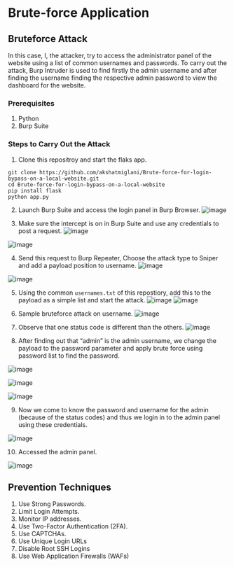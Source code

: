 # Brute-force Application

## Bruteforce Attack
In this case, I, the attacker, try to access the administrator panel of the website using a list of common usernames and passwords. To carry out the attack, Burp Intruder is used to find firstly the admin username and after finding the username finding the respective admin password to view the dashboard for the website.

### Prerequisites
1. Python
2. Burp Suite
   
### Steps to Carry Out the Attack

1. Clone this repositroy and start the flaks app.
```
git clone https://github.com/akshatmiglani/Brute-force-for-login-bypass-on-a-local-website.git
cd Brute-force-for-login-bypass-on-a-local-website
pip install flask
python app.py
```
2. Launch Burp Suite and access the login panel in Burp Browser.
![image](https://github.com/akshatmiglani/Brute-force-for-login-bypass-on-a-local-website/assets/120178102/509c47e6-260a-4407-81cc-5281d7ab06cb)

3. Make sure the intercept is on in Burp Suite and use any credentials to post a request.
![image](https://github.com/akshatmiglani/Brute-force-for-login-bypass-on-a-local-website/assets/120178102/24905b8e-e123-49e3-948e-7d6b3fe23448)

![image](https://github.com/akshatmiglani/Brute-force-for-login-bypass-on-a-local-website/assets/120178102/bcbb7685-51b2-4068-8807-bd019b6b077a)

4. Send this request to Burp Repeater, Choose the attack type to Sniper and add a payload position to username.
![image](https://github.com/akshatmiglani/Brute-force-for-login-bypass-on-a-local-website/assets/120178102/0fff17cc-f64a-4deb-94b4-4f22dc10c6d9)

![image](https://github.com/akshatmiglani/Brute-force-for-login-bypass-on-a-local-website/assets/120178102/203d0d32-8a0b-446d-837c-dad06789d1fa)

5. Using the common `usernames.txt` of this repostiory, add this to the payload as a simple list and start the attack.
![image](https://github.com/akshatmiglani/Brute-force-for-login-bypass-on-a-local-website/assets/120178102/fd1593f7-d692-429c-89cc-e6cab39af142)
![image](https://github.com/akshatmiglani/Brute-force-for-login-bypass-on-a-local-website/assets/120178102/9e69c6c2-12ed-472a-9170-82ebe8825a25)

6. Sample bruteforce attack on username.
![image](https://github.com/akshatmiglani/Brute-force-for-login-bypass-on-a-local-website/assets/120178102/5f6bef40-b1d6-4c37-b746-da5a8583f56c)

7. Observe that one status code is different than the others.
![image](https://github.com/akshatmiglani/Brute-force-for-login-bypass-on-a-local-website/assets/120178102/bce81bb1-efb7-42a0-85fe-d3051ec60c42)

8. After finding out that “admin” is the admin username, we change the payload to the password parameter and apply brute force using password list to find the password.

![image](https://github.com/akshatmiglani/Brute-force-for-login-bypass-on-a-local-website/assets/120178102/c1855621-f49d-43d2-b802-7bb51daa4df1)

![image](https://github.com/akshatmiglani/Brute-force-for-login-bypass-on-a-local-website/assets/120178102/53b07e39-c587-467d-ad62-5318b80a2044)

![image](https://github.com/akshatmiglani/Brute-force-for-login-bypass-on-a-local-website/assets/120178102/2d2817c0-3668-42dc-a725-619d1a3c3ab3)

9. Now we come to know the password and username for the admin (because of the status codes) and thus we login in to the admin panel using these credentials.

![image](https://github.com/akshatmiglani/Brute-force-for-login-bypass-on-a-local-website/assets/120178102/5899e8a7-1aa5-4917-b3b9-5f50999450b5)

10. Accessed the admin panel.

![image](https://github.com/akshatmiglani/Brute-force-for-login-bypass-on-a-local-website/assets/120178102/243342a6-248d-4bd2-b8c0-8d3c6feda657)

## Prevention Techniques
1. Use Strong Passwords.
2. Limit Login Attempts.
3. Monitor IP addresses.  
4. Use Two-Factor Authentication (2FA).   
5. Use CAPTCHAs.  
6. Use Unique Login URLs
7. Disable Root SSH Logins
8. Use Web Application Firewalls (WAFs)





